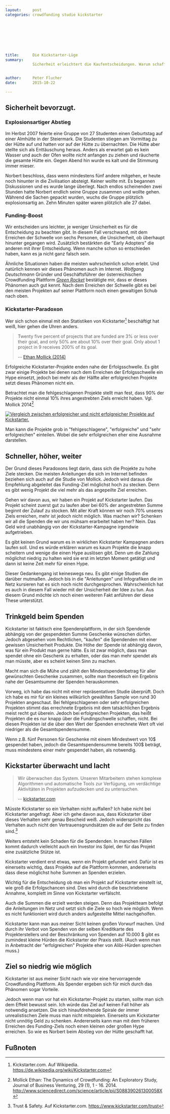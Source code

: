 ```yaml
---
layout:     post
categories: crowdfunding studie kickstarter








title:      Die Kickstarter-Lüge
summary:
            Sicherheit erleichtert die Kaufentscheidungen. Warum schaffen es die meisten erfolgreichen Kickstarter-Kampagnen dann nur kurz über ihr Funding-Ziel?


author:     Peter Flucher
date:       2015-10-22

---
```



## Sicherheit bevorzugt.

### Explosionsartiger Abstieg

  Im Herbst 2007 feierte eine Gruppe von 27 Studenten einen Geburtstag auf einer Almhütte in der Steiermark. Die Studenten stiegen am Vormittag zu der Hütte auf und hatten vor auf der Hütte zu übernachten. Die Hütte aber stellte sich als Enttäuschung heraus. Anders als erwartet gab es kein Wasser und auch der Ofen wollte nicht anfangen zu ziehen und räucherte die gesamte Hütte ein. Gegen Abend hin wurde es kalt und die Stimmung immer mieser.

  Norbert beschloss, dass wenn mindestens fünf andere mitgehen, er heute noch hinunter in die Zivilisation absteigt. Keiner wollte mit.
  Es begannen Diskussionen und es wurde lange überlegt. Nach endlos scheinenden zwei Stunden hatte Norbert endlich seine Gruppe zusammen und wollte gehen. Während die Sachen gepackt wurden, wuchs die Gruppe plötzlich explosionsartig an. Zehn Minuten später waren plötzlich alle 27 dabei.


### Funding-Boost

  Wir entscheiden uns leichter, je weniger Unsicherheit es für die Entscheidung zu beachten gibt. In diesem Fall verschwand, mit dem Erreichen der Schwelle von sechs Personen, die Unsicherheit, ob überhaupt hinunter gegangen wird. Zusätzlich bestärkten die "Early Adopters" die anderen mit ihrer Entscheidung. Wenn manche schon so entschieden haben, kann es ja nicht ganz falsch sein.

  Ähnliche Situationen haben die meisten wahrscheinlich schon erlebt. Und natürlich kennen wir dieses Phänomen auch im Internet. *Wolfgang Deutschmann* Gründer und Geschäftsführer der österreichischen Crowdfunding Plattform *[Green Rocket](https://www.greenrocket.com/)* bestätigte mir, dass er dieses Phänomen auch gut kennt. Nach dem Erreichen der Schwelle gibt es bei den meisten Projekten auf seiner Plattform noch einen gewaltigen Schub nach oben.
  


### Kickstarter-Paradoxon

  Wer sich schon einmal mit den Statistiken von Kickstarter[^kickstarter] beschäftigt hat weiß, hier gehen die Uhren anders. 

> Twenty five percent of projects that are funded
> are 3% or less over their goal, and only 50% are 
> about 10% over their goal. Only about 1 project 
> in 9 receives 200% of its goal.
>
> -- [Ethan Mollick (2014)](http://www.sciencedirect.com/science/article/pii/S088390261300058X)

[^kickstarter]: Kickstarter.com. Auf Wikipedia. <https://de.wikipedia.org/wiki/Kickstarter.com>

  Erfolgreiche Kickstarter-Projekte enden nahe der Erfolgsschwelle. Es gibt zwar einige Projekte bei denen nach dem Erreichen der Erfolgsschwelle ein Hype einsetzt, jedoch bei mehr als der Hälfte aller erfolgreichen Projekte setzt dieses Phänomen nicht ein.

  Betrachtet man die fehlgeschlagenen Projekte stellt man fest, dass 90% der Projekte nicht einmal 10% ihres angestrebten Ziels erreicht haben. Vgl. Mollick 2014[^Mollick]

  [![Vergleich zwischen erfolgreicher und nicht erfolgreicher Projekte auf Kickstarter.](/images/kickstarter-stat.jpg)](http://www.sciencedirect.com/science/article/pii/S088390261300058X)

  Man kann die Projekte grob in "fehlgeschlagene", "erfolgreiche" und "sehr erfolgreichen" einteilen. Wobei die sehr erfolgreichen eher eine Ausnahme darstellen.

[^Mollick]: Mollick Ethan: The Dynamics of Crowdfunding: An Exploratory Study, Journal of Business Venturing, 29 (1), 1 - 16. 2014. <http://www.sciencedirect.com/science/article/pii/S088390261300058X>


## Schneller, höher, weiter

  Der Grund dieses Paradoxons liegt darin, dass sich die Projekte zu hohe Ziele stecken. Die meisten Anleitungen die sich im Internet befinden beziehen sich auch auf die Studie von Mollick. Jedoch wird daraus die Empfehlung abgeleitet das Funding-Ziel möglichst hoch zu stecken. Denn es gibt wenig Projekt die viel mehr als das angepeilte Ziel erreichen. 

  Gehen wir davon aus, wir haben ein Projekt auf Kickstarter laufen. Das Projekt scheint zuerst gut zu laufen aber bei 60% der angestrebten Summe beginnt der Zulauf zu stocken. Mit aller Kraft können wir noch 70% unseres Ziels erreichen, mehr ist jedoch nicht möglich. Was machen wir? Schenken wir all die Spenden die wir uns mühsam erarbeitet haben her? Nein. Das Geld wird unabhängig von der Kickstarter-Kampagne irgendwie aufgetrieben.

  Es gibt keinen Grund warum es in wirklichen Kickstarter Kampagnen anders laufen soll. Und es würde erklären warum es kaum Projekte die knapp scheitern und wenige die einen Hype auslösen gibt. Denn um die Zahlung möglichst niedrig zu halten wird sie erst im letzten Moment getätigt und dann ist keine Zeit mehr für einen Hype.


  Dieser Gedankengang ist keineswegs neu. Es gibt einige Studien die darüber mutmaßen. Jedoch bis in die "Anleitungen" und Infografiken die im Netz kursieren hat es sich noch nicht durchgesprochen. Wahrscheinlich hat es auch in diesem Fall wieder mit der Unsicherheit der Idee zu tun. Aus diesem Grund möchte ich noch einen weiteren Fakt anführen der diese These unterstützt.


## Trinkgeld beim Spenden

  Kickstarter ist faktisch eine Spendenplattform, in der sich Spendende abhängig von der gespendeten Summe Geschenke wünschen dürfen. Jedoch abgesehen vom Rechtlichen, "kaufen" die Spendenden mit einer gewissen Unsicherheit Produkte. Die Höhe der Spende ist abhängig davon, was für ein Produkt man gerne hätte. Es ist zwar möglich, dass man spendet ohne ein Geschenk zu erhalten, oder das man mehr spendet als man müsste, aber es scheint keinen Sinn zu machen.

  Macht man sich die Mühe und zählt den Mindestspendenbetrag für aller gewünschten Geschenke zusammen, sollte man theoretisch ein Ergebnis nahe der Gesamtsumme der Spenden herauskommen. 

  Vorweg, ich habe das nicht mit einer repräsentativen Studie überprüft. Doch ich habe es mir für ein kleines willkürlich gewähltes Sample von rund 30 Projekten angeschaut. Bei fehlgeschlagenen oder sehr erfolgreichen Projekten stimmt das errechnete Ergebnis mit dem tatsächlichen Ergebnis meist recht gut überein. Jedoch bei erfolgreichen Projekten, das heißt Projekten die es nur knapp über die Fundingschwelle schaffen, nicht. Bei diesen Projekten ist die über den Wert der Spenden errechnete Wert oft viel niedriger als die Gesamtspendensumme.

  Wenn z.B. fünf Personen für Geschenke mit einem Mindestwert von 10$ gespendet haben, jedoch die Gesamtspendensumme bereits 100$ beträgt, muss mindestens einer mehr gespendet haben, als notwendig.



## Kickstarter überwacht und lacht

> Wir überwachen das System. Unseren Mitarbeitern
> stehen komplexe Algorithmen und automatische
> Tools zur Verfügung, um verdächtige Aktivitäten
> in Projekten aufzudecken und zu untersuchen.
>
> -- [kickstarter.com](http://www.kickstarter.com/trust)

  Müsste Kickstarter so ein Verhalten nicht auffallen? Ich habe nicht bei Kickstarter angefragt. Aber ich gehe davon aus, dass Kickstarter über dieses Verhalten sehr genau Bescheid weiß. Jedoch widerspricht das Verhalten auch nicht den Vertrauensgrundsätzen die auf der Seite zu finden sind.[^trust]

[^trust]:Trust & Safety. Auf Kickstarter.com. <https://www.kickstarter.com/trust>

  Weiters entsteht kein Schaden für die Spendenden. In manchen Fällen kommt dadurch vielleicht auch ein Investor ins Spiel, der für das Projekt eine zusätzliche Stütze ist.

  Kickstarter verdient erst etwas, wenn ein Projekt gefundet wird. Dafür ist es einerseits wichtig, dass Projekte auf die Plattform kommen, andererseits dass diese möglichst hohe Summen an Spenden erzielen.

  Wichtig für die Entscheidung ob man ein Projekt auf Kickstarter einstellt ist, wie groß die Erfolgschancen sind. Dies wird durch die beschriebene Annahme, komplett im Sinne von Kickstarter verfälscht.

  Auch die Summen die erzielt werden steigen. Denn das Projektteam befolgt die Anleitungen im Netz und setzt sich die Ziele so hoch wie möglich. Wenn es nicht funktioniert wird durch anders aufgestellte Mittel nachgeholfen.

  Kickstarter kann man aus meiner Sicht keinen großen Vorwurf machen. Und durch ihr Verbot von Spenden von der selben Kreditkarte des Projekterstellers und der Beschränkung von Spenden auf 10.000 $ gibt es zumindest kleine Hürden die Kickstarter der Praxis stellt. (Auch wenn man in Anbetracht der "erfolgreichen" Projekte eher von Alibi-Hürden sprechen muss.)

## Ziel so niedrig wie möglich

  Kickstarter ist aus meiner Sicht nach wie vor eine hervorragende Crowdfunding Plattform. Als Spender ergeben sich für mich durch das Phänomen sogar Vorteile. 

  Jedoch wenn man vor hat ein Kickstarter-Projekt zu starten, sollte man sich dem Effekt bewusst sein. Ich würde das Ziel auf keinen Fall höher als notwendig ansetzen. Die sich hinaufdrehende Spirale der immer unrealistischen Ziele muss man nicht mitspielen. Einerseits um Kickstarter nicht unnötig Geld zu schenken. Andererseits kann man mit dem früheren Erreichen des Funding-Ziels noch einen kleinen oder großen Hype erreichen. So wie es Norbert beim Abstieg von der Hütte geschafft hat.

  


## Fußnoten


